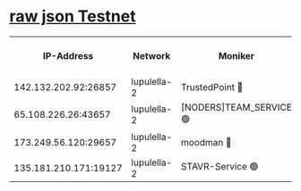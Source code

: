 [raw json Testnet](https://rpc-check.jaclalt.stavr.tech/jaclalt/rpc-jaclalt-result.json)
=

<table><tr><th>IP-Address</th><th>Network</th><th>Moniker</th><th>Latest Block Height</th><th>Earliest Block Height</th><th>Catching Up</th><th>Tx Index</th><th>Voting Power</th><th>Scan Time</th></tr><tr><td>142.132.202.92:26857</td><td>lupulella-2</td><td>TrustedPoint 🔴</td><td>7027119</td><td>6282001</td><td>False</td><td>off</td><td>400065</td><td>2024-03-09T14:21:10.800542434UTC</td></tr><tr><td>65.108.226.26:43657</td><td>lupulella-2</td><td>[NODERS]TEAM_SERVICE 🟢</td><td>7027119</td><td>6282001</td><td>False</td><td>on</td><td>0</td><td>2024-03-09T14:21:13.188100128UTC</td></tr><tr><td>173.249.56.120:29657</td><td>lupulella-2</td><td>moodman 🔴</td><td>7027119</td><td>6927119</td><td>False</td><td>off</td><td>1075134</td><td>2024-03-09T14:21:10.560721131UTC</td></tr><tr><td>135.181.210.171:19127</td><td>lupulella-2</td><td>STAVR-Service 🟢</td><td>7027118</td><td>7026001</td><td>False</td><td>on</td><td>0</td><td>2024-03-09T14:21:04.099979426UTC</td></tr></table>
